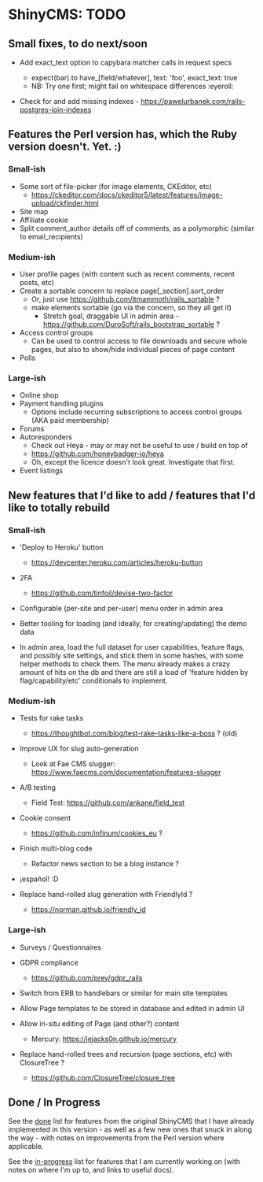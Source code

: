 # ShinyCMS: TODO

## Small fixes, to do next/soon

* Add exact_text option to capybara matcher calls in request specs
  * expect(bar).to have_[field/whatever], text: 'foo', exact_text: true
  * NB: Try one first; might fail on whitespace differences :eyeroll:

* Check for and add missing indexes - https://pawelurbanek.com/rails-postgres-join-indexes


## Features the Perl version has, which the Ruby version doesn't. Yet. :)

### Small-ish

* Some sort of file-picker (for image elements, CKEditor, etc)
  * https://ckeditor.com/docs/ckeditor5/latest/features/image-upload/ckfinder.html
* Site map
* Affiliate cookie
* Split comment_author details off of comments, as a polymorphic (similar to email_recipients)

### Medium-ish

* User profile pages (with content such as recent comments, recent posts, etc)
* Create a sortable concern to replace page[_section].sort_order
  * Or, just use https://github.com/itmammoth/rails_sortable ?
  * make elements sortable (go via the concern, so they all get it)
    * Stretch goal, draggable UI in admin area - https://github.com/DuroSoft/rails_bootstrap_sortable ?
* Access control groups
  * Can be used to control access to file downloads and secure whole pages,
    but also to show/hide individual pieces of page content
* Polls

### Large-ish

* Online shop
* Payment handling plugins
  * Options include recurring subscriptions to access control groups (AKA paid membership)
* Forums
* Autoresponders
	* Check out Heya - may or may not be useful to use / build on top of
	* https://github.com/honeybadger-io/heya
	* Oh, except the licence doesn't look great. Investigate that first.
* Event listings


## New features that I'd like to add / features that I'd like to totally rebuild

### Small-ish

* 'Deploy to Heroku' button
  * https://devcenter.heroku.com/articles/heroku-button

* 2FA
  * https://github.com/tinfoil/devise-two-factor

* Configurable (per-site and per-user) menu order in admin area

* Better tooling for loading (and ideally, for creating/updating) the demo data

* In admin area, load the full dataset for user capabilities, feature flags,
  and possibly site settings, and stick them in some hashes, with some helper
  methods to check them. The menu already makes a crazy amount of hits on the
  db and there are still a load of 'feature hidden by flag/capability/etc'
  conditionals to implement.


### Medium-ish

* Tests for rake tasks
  * https://thoughtbot.com/blog/test-rake-tasks-like-a-boss ? (old)

* Improve UX for slug auto-generation
  * Look at Fae CMS slugger: https://www.faecms.com/documentation/features-slugger

* A/B testing
  * Field Test: https://github.com/ankane/field_test

* Cookie consent
  * https://github.com/infinum/cookies_eu ?

* Finish multi-blog code
  * Refactor news section to be a blog instance ?

* ¡español! :D

* Replace hand-rolled slug generation with FriendlyId ?
  * https://norman.github.io/friendly_id


### Large-ish

* Surveys / Questionnaires

* GDPR compliance
  * https://github.com/prey/gdpr_rails

* Switch from ERB to handlebars or similar for main site templates

* Allow Page templates to be stored in database and edited in admin UI

* Allow in-situ editing of Page (and other?) content
  * Mercury: https://jejacks0n.github.io/mercury

* Replace hand-rolled trees and recursion (page sections, etc) with ClosureTree ?
  * https://github.com/ClosureTree/closure_tree


## Done / In Progress

See the [done](done.md) list for features from the original ShinyCMS that I have already implemented
in this version - as well as a few new ones that snuck in along the way - with notes on improvements
from the Perl version where applicable.

See the [in-progress](in-progress.md) list for features that I am currently working on
(with notes on where I'm up to, and links to useful docs).

